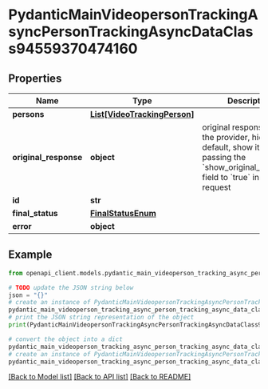# PydanticMainVideopersonTrackingAsyncPersonTrackingAsyncDataClass94559370474160


## Properties

Name | Type | Description | Notes
------------ | ------------- | ------------- | -------------
**persons** | [**List[VideoTrackingPerson]**](VideoTrackingPerson.md) |  | [optional] 
**original_response** | **object** | original response sent by the provider, hidden by default, show it by passing the &#x60;show_original_response&#x60; field to &#x60;true&#x60; in your request | [optional] 
**id** | **str** |  | 
**final_status** | [**FinalStatusEnum**](FinalStatusEnum.md) |  | 
**error** | **object** |  | [optional] 

## Example

```python
from openapi_client.models.pydantic_main_videoperson_tracking_async_person_tracking_async_data_class94559370474160 import PydanticMainVideopersonTrackingAsyncPersonTrackingAsyncDataClass94559370474160

# TODO update the JSON string below
json = "{}"
# create an instance of PydanticMainVideopersonTrackingAsyncPersonTrackingAsyncDataClass94559370474160 from a JSON string
pydantic_main_videoperson_tracking_async_person_tracking_async_data_class94559370474160_instance = PydanticMainVideopersonTrackingAsyncPersonTrackingAsyncDataClass94559370474160.from_json(json)
# print the JSON string representation of the object
print(PydanticMainVideopersonTrackingAsyncPersonTrackingAsyncDataClass94559370474160.to_json())

# convert the object into a dict
pydantic_main_videoperson_tracking_async_person_tracking_async_data_class94559370474160_dict = pydantic_main_videoperson_tracking_async_person_tracking_async_data_class94559370474160_instance.to_dict()
# create an instance of PydanticMainVideopersonTrackingAsyncPersonTrackingAsyncDataClass94559370474160 from a dict
pydantic_main_videoperson_tracking_async_person_tracking_async_data_class94559370474160_form_dict = pydantic_main_videoperson_tracking_async_person_tracking_async_data_class94559370474160.from_dict(pydantic_main_videoperson_tracking_async_person_tracking_async_data_class94559370474160_dict)
```
[[Back to Model list]](../README.md#documentation-for-models) [[Back to API list]](../README.md#documentation-for-api-endpoints) [[Back to README]](../README.md)


